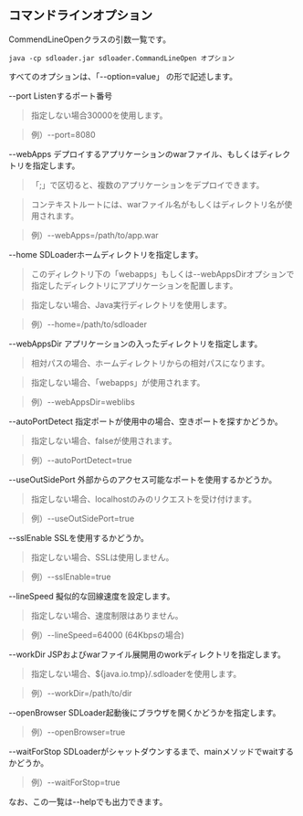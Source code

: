 ## コマンドラインオプション ##
CommendLineOpenクラスの引数一覧です。
```
java -cp sdloader.jar sdloader.CommandLineOpen オプション
```

すべてのオプションは、「--option=value」 の形で記述します。

--port             Listenするポート番号

> 指定しない場合30000を使用します。

> 例）--port=8080

--webApps          デプロイするアプリケーションのwarファイル、もしくはディレクトリを指定します。

> 「;」で区切ると、複数のアプリケーションをデプロイできます。

> コンテキストルートには、warファイル名がもしくはディレクトリ名が使用されます。

> 例）--webApps=/path/to/app.war

--home             SDLoaderホームディレクトリを指定します。

> このディレクトリ下の「webapps」もしくは--webAppsDirオプションで指定したディレクトリにアプリケーションを配置します。

> 指定しない場合、Java実行ディレクトリを使用します。

> 例）--home=/path/to/sdloader

--webAppsDir       アプリケーションの入ったディレクトリを指定します。

> 相対パスの場合、ホームディレクトリからの相対パスになります。

> 指定しない場合、「webapps」が使用されます。

> 例）--webAppsDir=weblibs

--autoPortDetect   指定ポートが使用中の場合、空きポートを探すかどうか。

> 指定しない場合、falseが使用されます。

> 例）--autoPortDetect=true

--useOutSidePort   外部からのアクセス可能なポートを使用するかどうか。

> 指定しない場合、localhostのみのリクエストを受け付けます。

> 例）--useOutSidePort=true

--sslEnable        SSLを使用するかどうか。

> 指定しない場合、SSLは使用しません。

> 例）--sslEnable=true

--lineSpeed        擬似的な回線速度を設定します。

> 指定しない場合、速度制限はありません。

> 例）--lineSpeed=64000 (64Kbpsの場合)

--workDir          JSPおよびwarファイル展開用のworkディレクトリを指定します。

> 指定しない場合、${java.io.tmp}/.sdloaderを使用します。

> 例）--workDir=/path/to/dir

--openBrowser      SDLoader起動後にブラウザを開くかどうかを指定します。

> 例）--openBrowser=true

--waitForStop      SDLoaderがシャットダウンするまで、mainメソッドでwaitするかどうか。

> 例）--waitForStop=true

なお、この一覧は--helpでも出力できます。